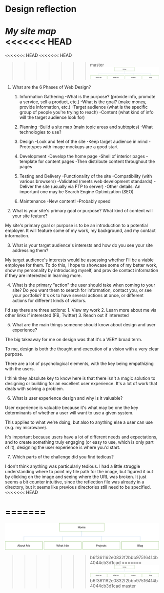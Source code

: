 # Design reflection

*My site map*  
<<<<<<< HEAD
=======

<<<<<<< HEAD
<<<<<<< HEAD
>>>>>>> master
![Alt Text](/week-2/imgs/site-map.png)

1. What are the 6 Phases of Web Design?  

	1. Information Gathering
		-What is the purpose? (provide info, promote a service, sell a product, etc.)
		-What is the goal? (make money, provide information, etc.)
		-Target audience (what is the specific group of people you're trying to reach)
		-Content (what kind of info will the target audience look for)

	2. Planning
		-Build a site map (main topic areas and subtopics)
		-What technologies to use?

	3. Design
		-Look and feel of the site
		-Keep target audience in mind
		-Prototypes with image mockups are a good start

	4. Development
		-Develop the home page
		-Shell of interior pages - template for content pages
		-Then distribute content throughout the pages

	5. Testing and Delivery
		-Functionality of the site
		-Compatibility (with various browsers)
		-Validated (meets web development standards)
		-Deliver the site (usually via FTP to server)
		-Other details:  An important one may be Search Engine Optimization (SEO)

	6. Maintenance
		-New content!
		-Probably speed

2. What is your site's primary goal or purpose? What kind of content will your site feature?  

My site's primary goal or purpose is to be an introduction to a potential employer. 
It will feature some of my work, my background, and my contact information. 

3. What is your target audience's interests and how do you see your site addressing them?  

My target audience's interests would be assessing whether I'll be a viable employee for them.
To do this, I hope to showcase some of my better work, show my personality by introducing myself, and provide contact information if they are interested in learning more. 

4. What is the primary "action" the user should take when coming to your site? Do you want them to search for information, contact you, or see your portfolio? It's ok to have several actions at once, or different actions for different kinds of visitors.  

I'd say there are three actions:
	1. View my work
	2. Learn more about me via other links if interested (FB, Twitter)
	3. Reach out if interested

5. What are the main things someone should know about design and user experience?  

The big takeaway for me on design was that it's a VERY broad term.  

To me, design is both the thought and execution of a vision with a very clear purpose. 

There are a lot of psychological elements, with the key being empathizing with the users.

I think they absolute key to know here is that there isn't a magic solution to designing or building for an excellent user experience. It's a lot of work that deals with solving a problem. 

6. What is user experience design and why is it valuable?   

User experience is valuable because it's what may be one the key determinants of whether a user will want to use a given system.

This applies to what we're doing, but also to anything else a user can use (e.g. my microwave).

It's important because users have a lot of different needs and expectations, and to create something truly engaging (or easy to use, which is only part of it), designing the user experience is where you'd start.

7. Which parts of the challenge did you find tedious?  

I don't think anything was particularly tedious. I had a little struggle understanding where to point my file path for the image, but figured it out by clicking on the image and seeing where the URL was broken. It just seems a bit counter intuitive, since the reflection file was already in a directory, but it seems like previous directories still need to be specified. 
<<<<<<< HEAD

=======
=======
![Alt Text](/week-2/imgs/site-map.png)
>>>>>>> b6f361162e0832f2bbb97516414b4044cb3d1cad
=======
![Alt Text](/week-2/imgs/site-map.png)
>>>>>>> b6f361162e0832f2bbb97516414b4044cb3d1cad
>>>>>>> master
